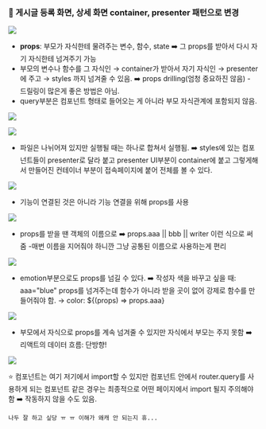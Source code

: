 
### 🌱 게시글 등록 화면, 상세 화면 container, presenter 패턴으로 변경


![](https://velog.velcdn.com/images/ahk1106/post/7d2ea905-3ccd-47a2-a1f3-a406df40989f/image.png)

* **props**: 부모가 자식한테 물려주는 변수, 함수, state
➡️ 그 props를 받아서 다시 자기 자식한테 넘겨주기 가능
* 부모의 변수나 함수를 그 자식인 → container가 받아서 자기 자식인 → presenter에 주고 → styles 까지 넘겨줄 수 있음. ➡️ props drilling(엄청 중요하진 않음) - 드릴링이 많은게 좋은 방법은 아님.
* query부분은 컴포넌트 형태로 들어오는 게 아니라 부모 자식관계에 포함되지 않음.

![](https://velog.velcdn.com/images/ahk1106/post/a07de8ef-9b1e-4667-8408-5ed56140e608/image.png)

![](https://velog.velcdn.com/images/ahk1106/post/9d871838-f500-4c7f-aba3-a600dd98357a/image.png)
 
* 파일은 나뉘어져 있지만 실행될 때는 하나로 합쳐서 실행됨.
➡️ styles에 있는 컴포넌트들이 presenter로 달라 붙고 presenter UI부분이 container에 붙고 그렇게해서 만들어진 컨테이너 부분이 접속페이지에 붙어 전체를 볼 수 있다. 

![](https://velog.velcdn.com/images/ahk1106/post/4de02257-c2b3-4089-848d-139c079bde3f/image.png)

* 기능이 연결된 것은 아니라 기능 연결을 위해 props를 사용

![](https://velog.velcdn.com/images/ahk1106/post/73b6d948-f3a3-47fc-9e2c-b201c5c50800/image.png)

* props를 받을 땐 객체의 이름으로  ➡️ props.aaa || bbb || writer 이런 식으로 써줌
-매번 이름을 지어줘야 하니깐 그냥 공통된 이름으로 사용하는게 편리

![](https://velog.velcdn.com/images/ahk1106/post/18bf381a-d0b0-4f78-b3b3-3641e91ba408/image.png)

* emotion부분으로도 props를 넘길 수 있다.
➡️ 작성자 색을 바꾸고 싶을 때: aaa="blue" props를 넘겨주는데 함수가 아니라 받을 곳이 없어 강제로 함수를 만들어줘야 함. 
→ color: ${(props) => props.aaa}

![](https://velog.velcdn.com/images/ahk1106/post/f659a755-fa37-441c-9819-c414077fc8f5/image.png)

* 부모에서 자식으로 props를 계속 넘겨줄 수 있지만 자식에서 부모는 주지 못함 
➡️ 리액트의 데이터 흐름: 단방향! 

![](https://velog.velcdn.com/images/ahk1106/post/e86616cb-0b7c-4be6-bdd5-632505efec6b/image.png)

⭐️ 컴포넌트는 여기 저기에서 import할 수 있지만 컴포넌트 안에서 router.query를 사용하게 되는 컴포넌트 같은 경우는 최종적으로 어떤 페이지에서 import 될지 주의해야 함 
➡️ 작동하지 않을 수도 있음.


```
나두 잘 하고 싶당 ㅠ ㅠ 이해가 왜캐 안 되는지 휴...
```
